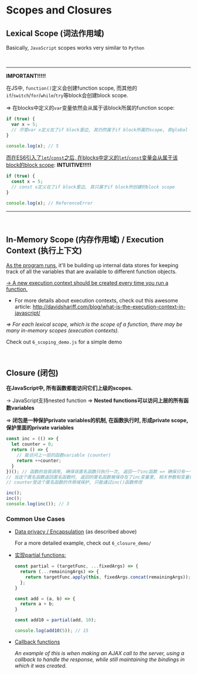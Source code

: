 # Scopes and Closures

## Lexical Scope (词法作用域)

Basically, `JavaScript` scopes works very similar to `Python`

<br>

***

**IMPORTANT!!!!!**

在JS中, `function()`定义会创建function scope, 而其他的`if`/`switch`/`for`/`while`/`try`等block会创建block scope.

=> 在blocks中定义的`var`变量依然会从属于该block所属的function scope:

```javascript
if (true) {
  var x = 5;
  // 尽管var x定义在了if block里边, 其仍然属于if block所属的scope, 即global scope
}

console.log(x); // 5
```

<u>而在ES6引入了`let`/`const`之后, 在blocks中定义的`let`/`const`变量会从属于该block的block scope</u>: **INTUITIVE!!!!!**

```javascript
if (true) {
  const x = 5;
  // const x定义在了if block里边, 其只属于if block所创建的block scope
}

console.log(x); // ReferenceError
```

***

<br>

## In-Memory Scope (内存作用域) / Execution Context (执行上下文)

<u>As the program runs</u>, it'll be building up internal data stores for keeping track of all the variables that are available to different function objects.

<u>-> A new execution context should be created every time you run a function.</u>

* For more details about execution contexts, check out this awesome article: http://davidshariff.com/blog/what-is-the-execution-context-in-javascript/

*=> For each lexical scope, which is the scope of a function, there may be many in-memory scopes (execution contexts).*

Check out `6_scoping_demo.js` for a simple demo

<br>

## Closure (闭包)

**在JavaScript中, 所有函数都能访问它们上级的scopes.**

-> JavaScript支持nested function => **Nested functions可以访问上层的所有函数variables**

=> **闭包是一种保护private variables的机制, 在函数执行时, 形成private scope, 保护里面的private variables**

```javascript
const inc = (() => {
  let counter = 0;
  return () => {
    // 能访问上一层的函数variable (counter)
    return ++counter;
  }
})(); // 函数的自我调用, 确保该匿名函数只执行一次, 返回一个inc函数 => 确保只有一个counter
// 当这个匿名函数返回匿名函数时, 返回的匿名函数被保存在了inc变量里, 相关参数和变量(counter)都保存在这个inc()函数中
// counter受这个匿名函数的作用域保护, 只能通过inc()函数修改

inc();
inc();
console.log(inc()); // 3
```

### Common Use Cases

* <u>Data privacy / Encapsulation</u> (as described above)

  For a more detailed example, check out `6_closure_demo/`

* <u>实现partial functions:</u>

  ```javascript
  const partial = (targetFunc, ...fixedArgs) => {
    return (...remainingArgs) => {
      return targetFunc.apply(this, fixedArgs.concat(remainingArgs));
    };
  }
  
  const add = (a, b) => {
    return a + b;
  }
  
  const add10 = partial(add, 10);
  
  console.log(add10(5)); // 15
  ```

* <u>Callback functions</u>

  *An example of this is when making an AJAX call to the server, using a callback to handle the response, while still maintaining the bindings in which it was created.*

